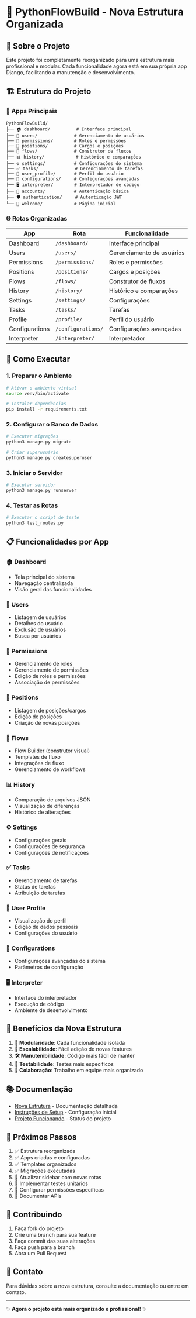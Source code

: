 # 🚀 PythonFlowBuild - Nova Estrutura Organizada

## 📝 Sobre o Projeto

Este projeto foi completamente reorganizado para uma estrutura mais profissional e modular. Cada funcionalidade agora está em sua própria app Django, facilitando a manutenção e desenvolvimento.

## 🏗️ Estrutura do Projeto

### 📂 Apps Principais

```
PythonFlowBuild/
├── 🏠 dashboard/          # Interface principal
├── 👥 users/              # Gerenciamento de usuários
├── 🔐 permissions/        # Roles e permissões
├── 💼 positions/          # Cargos e posições
├── 🔄 flows/              # Construtor de fluxos
├── 📊 history/            # Histórico e comparações
├── ⚙️ settings/           # Configurações do sistema
├── ✅ tasks/              # Gerenciamento de tarefas
├── 👤 user_profile/       # Perfil do usuário
├── 🔧 configurations/     # Configurações avançadas
├── 🖥️ interpreter/        # Interpretador de código
├── 🔑 accounts/           # Autenticação básica
├── 🛡️ authentication/     # Autenticação JWT
└── 👋 welcome/            # Página inicial
```

### 🌐 Rotas Organizadas

| App | Rota | Funcionalidade |
|-----|------|----------------|
| Dashboard | `/dashboard/` | Interface principal |
| Users | `/users/` | Gerenciamento de usuários |
| Permissions | `/permissions/` | Roles e permissões |
| Positions | `/positions/` | Cargos e posições |
| Flows | `/flows/` | Construtor de fluxos |
| History | `/history/` | Histórico e comparações |
| Settings | `/settings/` | Configurações |
| Tasks | `/tasks/` | Tarefas |
| Profile | `/profile/` | Perfil do usuário |
| Configurations | `/configurations/` | Configurações avançadas |
| Interpreter | `/interpreter/` | Interpretador |

## 🚀 Como Executar

### 1. Preparar o Ambiente

```bash
# Ativar o ambiente virtual
source venv/bin/activate

# Instalar dependências
pip install -r requirements.txt
```

### 2. Configurar o Banco de Dados

```bash
# Executar migrações
python3 manage.py migrate

# Criar superusuário
python3 manage.py createsuperuser
```

### 3. Iniciar o Servidor

```bash
# Executar servidor
python3 manage.py runserver
```

### 4. Testar as Rotas

```bash
# Executar o script de teste
python3 test_routes.py
```

## 📋 Funcionalidades por App

### 🏠 Dashboard
- Tela principal do sistema
- Navegação centralizada
- Visão geral das funcionalidades

### 👥 Users
- Listagem de usuários
- Detalhes do usuário
- Exclusão de usuários
- Busca por usuários

### 🔐 Permissions
- Gerenciamento de roles
- Gerenciamento de permissões
- Edição de roles e permissões
- Associação de permissões

### 💼 Positions
- Listagem de posições/cargos
- Edição de posições
- Criação de novas posições

### 🔄 Flows
- Flow Builder (construtor visual)
- Templates de fluxo
- Integrações de fluxo
- Gerenciamento de workflows

### 📊 History
- Comparação de arquivos JSON
- Visualização de diferenças
- Histórico de alterações

### ⚙️ Settings
- Configurações gerais
- Configurações de segurança
- Configurações de notificações

### ✅ Tasks
- Gerenciamento de tarefas
- Status de tarefas
- Atribuição de tarefas

### 👤 User Profile
- Visualização do perfil
- Edição de dados pessoais
- Configurações do usuário

### 🔧 Configurations
- Configurações avançadas do sistema
- Parâmetros de configuração

### 🖥️ Interpreter
- Interface do interpretador
- Execução de código
- Ambiente de desenvolvimento

## 🎯 Benefícios da Nova Estrutura

1. **🔧 Modularidade**: Cada funcionalidade isolada
2. **🚀 Escalabilidade**: Fácil adição de novas features
3. **🛠️ Manutenibilidade**: Código mais fácil de manter
4. **🧪 Testabilidade**: Testes mais específicos
5. **👥 Colaboração**: Trabalho em equipe mais organizado

## 📚 Documentação

- [Nova Estrutura](NOVA_ESTRUTURA_PROJETO.md) - Documentação detalhada
- [Instruções de Setup](SETUP_INSTRUCTIONS.md) - Configuração inicial
- [Projeto Funcionando](PROJETO_FUNCIONANDO.md) - Status do projeto

## 🔄 Próximos Passos

1. ✅ Estrutura reorganizada
2. ✅ Apps criadas e configuradas
3. ✅ Templates organizados
4. ✅ Migrações executadas
5. 🔲 Atualizar sidebar com novas rotas
6. 🔲 Implementar testes unitários
7. 🔲 Configurar permissões específicas
8. 🔲 Documentar APIs

## 🤝 Contribuindo

1. Faça fork do projeto
2. Crie uma branch para sua feature
3. Faça commit das suas alterações
4. Faça push para a branch
5. Abra um Pull Request

## 📧 Contato

Para dúvidas sobre a nova estrutura, consulte a documentação ou entre em contato.

---

✨ **Agora o projeto está mais organizado e profissional!** ✨ 